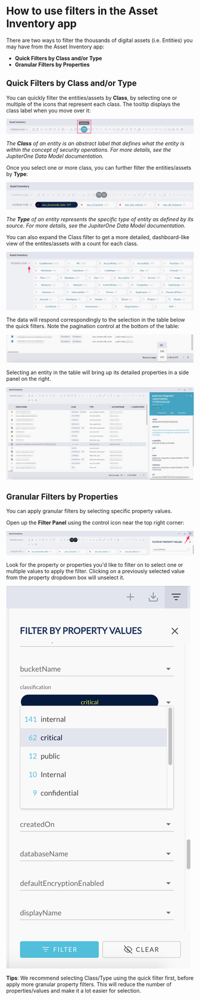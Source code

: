 # How to use filters in the Asset Inventory app

There are two ways to filter the thousands of digital assets (i.e. Entities) you
may have from the Asset Inventory app:

- **Quick Filters by Class and/or Type**
- **Granular Filters by Properties**

## Quick Filters by Class and/or Type

You can quickly filter the entities/assets by **Class**, by selecting one or
multiple of the icons that represent each class. The tooltip displays the class
label when you move over it:

![](../assets/asset-inventory-filters/quick-filter-class.png)

_The **Class** of an entity is an abstract label that defines what the entity is
within the concept of security operations. For more details, see the JupiterOne
Data Model documentation._

Once you select one or more class, you can further filter the entities/assets by
**Type**:

![](../assets/asset-inventory-filters/quick-filter-type.png)

_The **Type** of an entity represents the specific type of entity as defined by
its source. For more details, see the JupiterOne Data Model documentation._

You can also expand the Class filter to get a more detailed, dashboard-like view
of the entites/assets with a count for each class.

![](../assets/asset-inventory-filters/quick-filter-class-expanded.png)

The data will respond correspondingly to the selection in the table below the
quick filters. Note the pagination control at the bottom of the table:

![](../assets/asset-inventory-filters/pagination.png)

Selecting an entity in the table will bring up its detailed properties in a
side panel on the right.

![](../assets/asset-inventory-filters/selected-entity-properties.png)

## Granular Filters by Properties

You can apply granular filters by selecting specific property values.

Open up the **Filter Panel** using the control icon near the top right corner:

![](../assets/asset-inventory-filters/property-filter-button.png)

Look for the property or properties you'd like to filter on to select one or
multiple values to apply the filter. Clicking on a previously selected value
from the property dropdown box will unselect it.

![](../assets/asset-inventory-filters/property-filter-select.png)

**Tips**: We recommend selecting Class/Type using the quick filter first, before
apply more granular property filters. This will reduce the number of
properties/values and make it a lot easier for selection.
